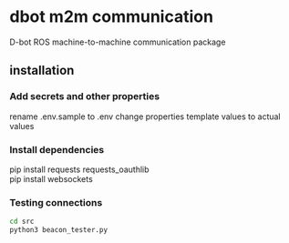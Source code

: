 # dbot m2m communication
D-bot ROS machine-to-machine communication package


## installation

### Add secrets and other properties
rename .env.sample to .env
change properties template values to actual values

### Install dependencies
pip install requests requests_oauthlib  
pip install websockets

### Testing connections
```bash
cd src
python3 beacon_tester.py
```
